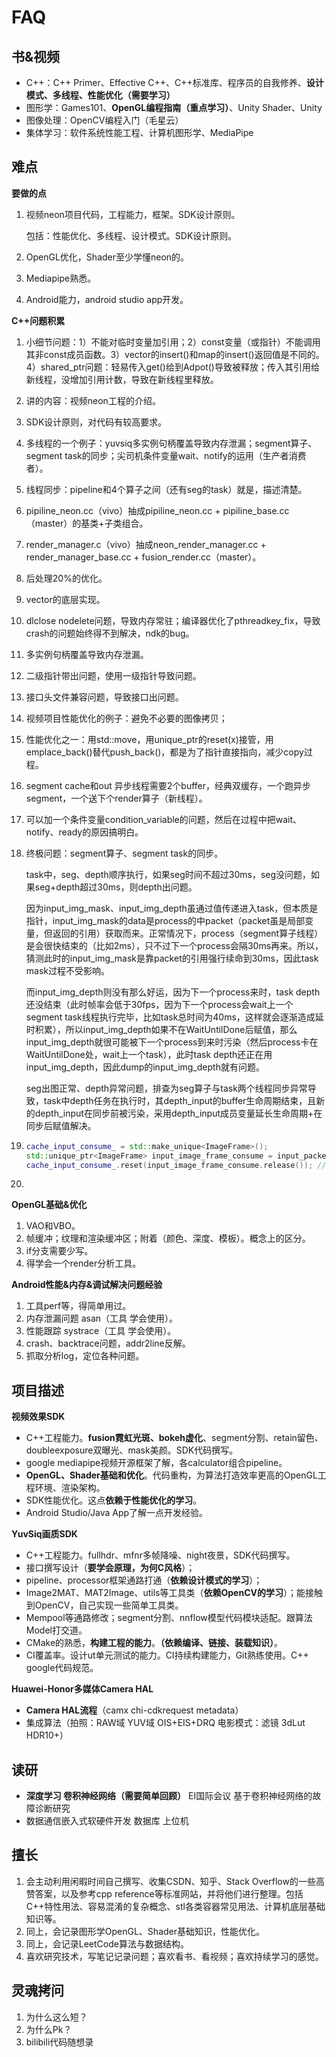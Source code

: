 # FAQ

## 书&视频

- C++：C++ Primer、Effective C++、C++标准库、程序员的自我修养、**设计模式、多线程、性能优化（需要学习）**
- 图形学：Games101、**OpenGL编程指南（重点学习）**、Unity Shader、Unity
- 图像处理：OpenCV编程入门（毛星云）
- 集体学习：软件系统性能工程、计算机图形学、MediaPipe

## 难点

**要做的点**

1. 视频neon项目代码，工程能力，框架。SDK设计原则。

   包括：性能优化、多线程、设计模式。SDK设计原则。

2. OpenGL优化，Shader至少学懂neon的。

3. Mediapipe熟悉。

4. Android能力，android studio app开发。

**C++问题积累**

1. 小细节问题：1）不能对临时变量加引用；2）const变量（或指针）不能调用其非const成员函数。3）vector的insert()和map的insert()返回值是不同的。4）shared_ptr问题：轻易传入get()给到Adpot()导致被释放；传入其引用给新线程，没增加引用计数，导致在新线程里释放。

2. 讲的内容：视频neon工程的介绍。

3. SDK设计原则，对代码有较高要求。

4. 多线程的一个例子：yuvsiq多实例句柄覆盖导致内存泄漏；segment算子、segment task的同步；尖司机条件变量wait、notify的运用（生产者消费者）。

5. 线程同步：pipeline和4个算子之间（还有seg的task）就是，描述清楚。

6. pipiline_neon.cc（vivo）抽成pipiline_neon.cc + pipiline_base.cc（master）的基类+子类组合。

7. render_manager.c（vivo）抽成neon_render_manager.cc + render_manager_base.cc + fusion_render.cc（master）。

8. 后处理20%的优化。

9. vector的底层实现。

10. dlclose nodelete问题，导致内存常驻；编译器优化了pthreadkey_fix，导致crash的问题始终得不到解决，ndk的bug。

11. 多实例句柄覆盖导致内存泄漏。

12. 二级指针带出问题，使用一级指针导致问题。

13. 接口头文件兼容问题，导致接口出问题。

14. 视频项目性能优化的例子：避免不必要的图像拷贝；

15. 性能优化之一：用std::move，用unique_ptr的reset(x)接管，用emplace_back()替代push_back()，都是为了指针直接指向，减少copy过程。

16. segment cache和out 异步线程需要2个buffer，经典双缓存，一个跑异步segment，一个送下个render算子（新线程）。

17. 可以加一个条件变量condition_variable的问题，然后在过程中把wait、notify、ready的原因搞明白。

18. 终极问题：segment算子、segment task的同步。

    task中，seg、depth顺序执行，如果seg时间不超过30ms，seg没问题，如果seg+depth超过30ms，则depth出问题。

    因为input_img_mask、input_img_depth虽通过值传递进入task，但本质是指针，input_img_mask的data是process的中packet（packet虽是局部变量，但返回的引用）获取而来。正常情况下，process（segment算子线程）是会很快结束的（比如2ms），只不过下一个process会隔30ms再来。所以，猜测此时的input_img_mask是靠packet的引用强行续命到30ms，因此task mask过程不受影响。

    而input_img_depth则没有那么好运，因为下一个process来时，task depth还没结束（此时帧率会低于30fps，因为下一个process会wait上一个segment task线程执行完毕，比如task总时间为40ms，这样就会逐渐造成延时积累），所以input_img_depth如果不在WaitUntilDone后赋值，那么input_img_depth就很可能被下一个process到来时污染（然后process卡在WaitUntilDone处，wait上一个task），此时task depth还正在用input_img_depth，因此dump的input_img_depth就有问题。

    seg出图正常、depth异常问题，排查为seg算子与task两个线程同步异常导致，task中depth任务在执行时，其depth_input的buffer生命周期结束，且新的depth_input在同步前被污染，采用depth_input成员变量延长生命周期+在同步后赋值解决。

19. ```cpp
    cache_input_consume_ = std::make_unique<ImageFrame>();
    std::unique_ptr<ImageFrame> input_image_frame_consume = input_packet.Consume<ImageFrame>();
    cache_input_consume_.reset(input_image_frame_consume.release()); // wyh 这里是栈内存换成堆内存？
    ```

20. 

**OpenGL基础&优化**

1. VAO和VBO。
1. 帧缓冲；纹理和渲染缓冲区；附着（颜色、深度、模板）。概念上的区分。
1. if分支需要少写。
1. 得学会一个render分析工具。

**Android性能&内存&调试解决问题经验**

1. 工具perf等，得简单用过。
2. 内存泄漏问题 asan（工具 学会使用）。
3. 性能跟踪 systrace（工具 学会使用）。
4. crash、backtrace问题，addr2line反解。
5. 抓取分析log，定位各种问题。

## 项目描述

**视频效果SDK**

- C++工程能力。**fusion霓虹光斑、bokeh虚化**、segment分割、retain留色、doubleexposure双曝光、mask美颜。SDK代码撰写。
- google mediapipe视频开源框架了解，各calculator组合pipeline。
- **OpenGL、Shader基础和优化**。代码重构，为算法打造效率更高的OpenGL工程环境、渲染架构。
- SDK性能优化。这点**依赖于性能优化的学习**。
- Android Studio/Java App了解一点开发经验。

**YuvSiq画质SDK**

- C++工程能力。fullhdr、mfnr多帧降噪、night夜景，SDK代码撰写。
- 接口撰写设计（**要学会原理，为何C风格**）；
- pipeline、processor框架通路打通（**依赖设计模式的学习**）；
- Image2MAT、MAT2Image、utils等工具类（**依赖OpenCV的学习**）；能接触到OpenCV，自己实现一些简单工具类。
- Mempool等通路修改；segment分割、nnflow模型代码模块适配。跟算法Model打交道。
- CMake的熟悉，**构建工程的能力**。**（依赖编译、链接、装载知识）**。
- CI覆盖率。设计ut单元测试的能力。CI持续构建能力，Git熟练使用。C++ google代码规范。

**Huawei-Honor多媒体Camera HAL**

- **Camera HAL流程**（camx chi-cdkrequest metadata）
- 集成算法（拍照：RAW域 YUV域 OIS+EIS+DRQ 电影模式：滤镜 3dLut HDR10+）

## 读研

- **深度学习 卷积神经网络（需要简单回顾）** EI国际会议 基于卷积神经网络的故障诊断研究
- 数据通信嵌入式软硬件开发 数据库 上位机

## 擅长

1. 会主动利用闲暇时间自己撰写、收集CSDN、知乎、Stack Overflow的一些高赞答案，以及参考cpp reference等标准网站，并将他们进行整理。包括C++特性用法、容易混淆的复杂概念、stl各类容器常见用法、计算机底层基础知识等。
2. 同上，会记录图形学OpenGL、Shader基础知识，性能优化。
3. 同上，会记录LeetCode算法与数据结构。
4. 喜欢研究技术，写笔记记录问题；喜欢看书、看视频；喜欢持续学习的感觉。

## 灵魂拷问

1. 为什么这么短？
2. 为什么Pk？
2. bilibili代码随想录
